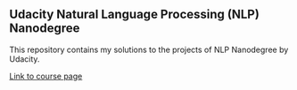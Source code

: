 ## Udacity Natural Language Processing (NLP) Nanodegree

This repository contains my solutions to the projects of NLP Nanodegree by Udacity. 

[Link to course page](https://www.udacity.com/course/natural-language-processing-nanodegree--nd892)
